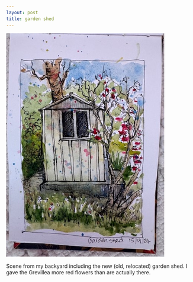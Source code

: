 ```yaml
---
layout: post
title: garden shed
---
```

![GitHub Image](/images/gardenshed.jpg)

Scene from my backyard including the new (old, relocated) garden shed. I gave the Grevillea more red flowers than are actually there. 
